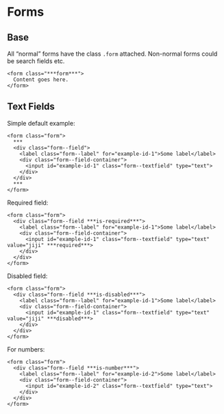 # Forms

## Base

All “normal” forms have the class `.form` attached. Non-normal forms
could be search fields etc.

~~~
<form class="***form***">
  Content goes here.
</form>
~~~

## Text Fields

Simple default example:

~~~
<form class="form">
  ***
  <div class="form--field">
    <label class="form--label" for="example-id-1">Some label</label>
    <div class="form--field-container">
      <input id="example-id-1" class="form--textfield" type="text">
    </div>
  </div>
  ***
</form>
~~~

Required field:

~~~
<form class="form">
  <div class="form--field ***is-required***">
    <label class="form--label" for="example-id-1">Some label</label>
    <div class="form--field-container">
      <input id="example-id-1" class="form--textfield" type="text" value="jiji" ***required***>
    </div>
  </div>
</form>
~~~

Disabled field:

~~~
<form class="form">
  <div class="form--field ***is-disabled***">
    <label class="form--label" for="example-id-1">Some label</label>
    <div class="form--field-container">
      <input id="example-id-1" class="form--textfield" type="text" value="jiji" ***disabled***>
    </div>
  </div>
</form>
~~~

For numbers:

~~~
<form class="form">
  <div class="form--field ***is-number***">
    <label class="form--label" for="example-id-2">Some label</label>
    <div class="form--field-container">
      <input id="example-id-2" class="form--textfield" type="text">
    </div>
  </div>
</form>
~~~


